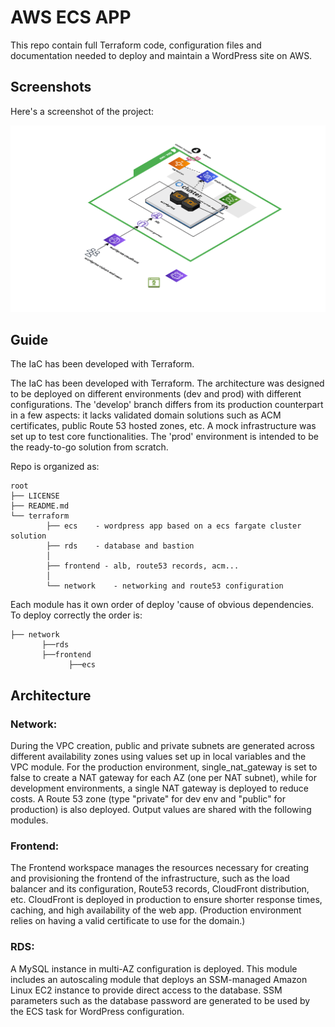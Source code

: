 # AWS ECS APP

This repo contain full Terraform code, configuration files and documentation needed to deploy and maintain a WordPress site on AWS. 

## Screenshots

Here's a screenshot of the project:

![Screenshot of the project](./docs/infrastructure.png)

## Guide

The IaC has been developed with Terraform. 

The IaC has been developed with Terraform. The architecture was designed to be deployed on different environments (dev and prod) with different configurations. The 'develop' branch differs from its production counterpart in a few aspects: it lacks validated domain solutions such as ACM certificates, public Route 53 hosted zones, etc. A mock infrastructure was set up to test core functionalities. The 'prod' environment is intended to be the ready-to-go solution from scratch.

Repo is organized as:

```
root
├── LICENSE
├── README.md
└── terraform
        ├── ecs    - wordpress app based on a ecs fargate cluster solution
        ├── rds    - database and bastion
        │   
        ├── frontend - alb, route53 records, acm...
        │   
        └── network    - networking and route53 configuration
```  

Each module has it own order of deploy 'cause of obvious dependencies. To deploy correctly the order is:
```
├── network
       ├──rds
       ├──frontend
             ├──ecs
```              

## Architecture

### Network:
During the VPC creation, public and private subnets are generated across different availability zones using values set up in local variables and the VPC module. For the production environment, single_nat_gateway is set to false to create a NAT gateway for each AZ (one per NAT subnet), while for development environments, a single NAT gateway is deployed to reduce costs. A Route 53 zone (type "private" for dev env and "public" for production) is also deployed. Output values are shared with the following modules.


### Frontend:
The Frontend workspace manages the resources necessary for creating and provisioning the frontend of the infrastructure, such as the load balancer and its configuration, Route53 records, CloudFront distribution, etc. CloudFront is deployed in production to ensure shorter response times, caching, and high availability of the web app. (Production environment relies on having a valid certificate to use for the domain.)

### RDS:
A MySQL instance in multi-AZ configuration is deployed. This module includes an autoscaling module that deploys an SSM-managed Amazon Linux EC2 instance to provide direct access to the database. SSM parameters such as the database password are generated to be used by the ECS task for WordPress configuration.









